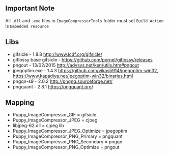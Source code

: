 ## Important Note

All `.dll` and `.exe` files in `ImageCompressorTools` folder must set `Build Action` is `Embedded resource`

## Libs

- gifsicle - 1.8.8 http://www.lcdf.org/gifsicle/
- giflossy base gifsicle - https://github.com/pornel/giflossy/releases
- pngout - 13/02/2015 http://advsys.net/ken/utils.htm#pngout
- jpegoptim.exe - 1.4.3 https://github.com/vikas5914/jpegoptim-win32, https://www.kapadiya.net/jpegoptim-win32/binaries.html
- pngqn-s9 - 2.0.2  http://pngnq.sourceforge.net/
- pngquant - 2.8.1 https://pngquant.org/

## Mapping

- Puppy_ImageCompressor_GIF = gifsicle
- Puppy_ImageCompressor_JPEG = cjpeg
- libjpeg-62.dll = cjpeg lib
- Puppy_ImageCompressor_JPEG_Optimize = jpegoptim
- Puppy_ImageCompressor_PNG_Primary = pngquant
- Puppy_ImageCompressor_PNG_Secondary = pngqn
- Puppy_ImageCompressor_PNG_Optimize = pngout
